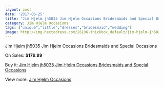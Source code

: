 ```yaml
---
layout: post
date: '2017-06-25'
title: "Jim Hjelm jh5035 Jim Hjelm Occasions Bridesmaids and Special Occasions"
category: Jim Hjelm Occasions
tags: ["unique","little","dresses","bridesmaid","wedding"]
image: http://img.hectodress.com/26106-thickbox_default/jim-hjelm-jh5035-jim-hjelm-occasions-bridesmaids-and-special-occasions.jpg
---
```

Jim Hjelm jh5035 Jim Hjelm Occasions Bridesmaids and Special Occasions

On Sales: **$179.99**
<a href="https://www.hectodress.com/jim-hjelm-occasions/12177-jim-hjelm-jh5035-jim-hjelm-occasions-bridesmaids-and-special-occasions.html"><amp-img layout="responsive" width="600" height="600" src="//img.hectodress.com/26106-thickbox_default/jim-hjelm-jh5035-jim-hjelm-occasions-bridesmaids-and-special-occasions.jpg" alt="Jim Hjelm jh5035 Jim Hjelm Occasions Bridesmaids and Special Occasions 0" /></a>
<a href="https://www.hectodress.com/jim-hjelm-occasions/12177-jim-hjelm-jh5035-jim-hjelm-occasions-bridesmaids-and-special-occasions.html"><amp-img layout="responsive" width="600" height="600" src="//img.hectodress.com/26108-thickbox_default/jim-hjelm-jh5035-jim-hjelm-occasions-bridesmaids-and-special-occasions.jpg" alt="Jim Hjelm jh5035 Jim Hjelm Occasions Bridesmaids and Special Occasions 1" /></a>
<a href="https://www.hectodress.com/jim-hjelm-occasions/12177-jim-hjelm-jh5035-jim-hjelm-occasions-bridesmaids-and-special-occasions.html"><amp-img layout="responsive" width="600" height="600" src="//img.hectodress.com/26107-thickbox_default/jim-hjelm-jh5035-jim-hjelm-occasions-bridesmaids-and-special-occasions.jpg" alt="Jim Hjelm jh5035 Jim Hjelm Occasions Bridesmaids and Special Occasions 2" /></a>

Buy it: [Jim Hjelm jh5035 Jim Hjelm Occasions Bridesmaids and Special Occasions](https://www.hectodress.com/jim-hjelm-occasions/12177-jim-hjelm-jh5035-jim-hjelm-occasions-bridesmaids-and-special-occasions.html "Jim Hjelm jh5035 Jim Hjelm Occasions Bridesmaids and Special Occasions")

View more: [Jim Hjelm Occasions](https://www.hectodress.com/190-jim-hjelm-occasions "Jim Hjelm Occasions")